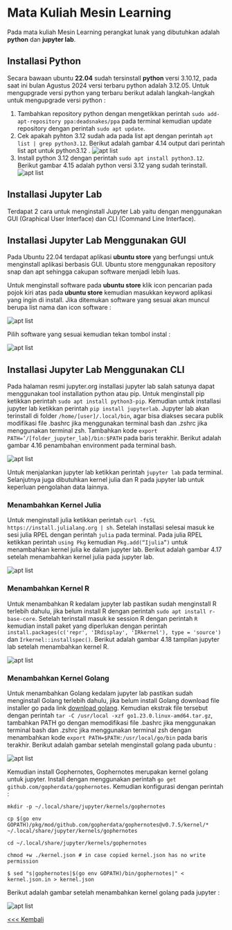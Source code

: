 # Mata Kuliah Mesin Learning
Pada mata kuliah Mesin Learning perangkat lunak yang dibutuhkan adalah **python** dan **jupyter lab**.
## Installasi Python
Secara bawaan ubuntu **22.04** sudah tersinstall **python** versi 3.10.12, pada saat ini bulan Agustus 2024 versi terbaru python adalah 3.12.05. Untuk mengupgrade versi python yang terbaru berikut adalah langkah-langkah untuk mengupgrade versi python :
1. Tambahkan repository python dengan mengetikkan perintah `sudo add-apt-repository ppa:deadsnakes/ppa` pada terminal kemudian update repository dengan perintah `sudo apt update`.
2. Cek apakah pyhton 3.12 sudah ada pada list apt dengan perintah `apt list | grep python3.12`. Berikut adalah gambar 4.14 output dari perintah list apt untuk python3.12 .
   ![apt list](img/img_1.png)
3. Install python 3.12 dengan perintah `sudo apt install python3.12`. Berikut gambar 4.15 adalah python versi 3.12 yang sudah terinstall.
   ![apt list](img/img_2.png)

## Installasi Jupyter Lab
Terdapat 2 cara untuk menginstall Jupyter Lab yaitu dengan menggunakan GUI (Graphical User Interface) dan CLI (Command Line Interface).

## Installasi Jupyter Lab Menggunakan GUI
Pada Ubuntu 22.04 terdapat aplikasi **ubuntu store** yang berfungsi untuk menginstall aplikasi berbasis GUI. Ubuntu store menggunakan repository snap dan apt sehingga cakupan software menjadi lebih luas.

Untuk menginstall software pada **ubuntu store** klik icon pencarian pada pojok kiri atas pada **ubuntu store** kemudian masukkan keyword aplikasi yang ingin di install. Jika ditemukan software yang sesuai akan muncul berupa list nama dan icon software :

![apt list](img/img_9.png)

Pilih software yang sesuai kemudian tekan tombol instal  :

![apt list](img/img_8.png)

## Installasi Jupyter Lab Menggunakan CLI
Pada halaman resmi jupyter.org installasi jupyter lab salah satunya dapat menggunakan tool installation python atau pip. Untuk menginstall pip ketikkan perintah `sudo apt install python3-pip`. Kemudian untuk installasi jupyter lab ketikkan perintah `pip install jupyterlab`. Jupyter lab akan terinstall di folder `/home/[user]/.local/bin`, agar bisa diakses secara publik modifikasi file .bashrc jika menggunakan terminal bash dan .zshrc jika menggunakan terminal zsh. Tambahkan kode `export PATH=’/[folder_jupyter_lab]/bin:$PATH` pada baris terakhir. Berikut adalah gambar 4.16 penambahan environment pada terminal bash.

![apt list](img/img_3.png)

Untuk menjalankan jupyter lab ketikkan perintah `jupyter lab` pada terminal. Selanjutnya juga dibutuhkan kernel julia dan R pada jupyter lab untuk keperluan pengolahan data lainnya.

### Menambahkan Kernel Julia
Untuk menginstall julia ketikkan perintah `curl -fsSL https://install.julialang.org | sh`. Setelah installasi selesai masuk ke sesi julia RPEL dengan perintah `julia` pada terminal. Pada julia RPEL ketikkan perintah `using Pkg` kemudian `Pkg.add(“Ijulia”)` untuk menambahkan kernel julia ke dalam jupyter lab. Berikut adalah gambar 4.17 setelah menambahkan kernel julia pada jupyter lab.

![apt list](img/img_4.png)

### Menambahkan Kernel R
Untuk menambahkan R kedalam jupyter lab pastikan sudah menginstall R terlebih dahulu, jika belum install R dengan perintah `sudo apt install r-base-core`. Setelah terinstall masuk ke session R dengan perintah `R` kemudian install paket yang diperlukan dengan perintah `install.packages(c('repr', 'IRdisplay', 'IRkernel'), type = 'source')` dan `Irkernel::installspec()`. Berikut adalah gambar 4.18 tampilan jupyter lab setelah menambahkan kernel R.

![apt list](img/img_5.png)

### Menambahkan Kernel Golang
Untuk menambahkan Golang kedalam jupyter lab pastikan sudah menginstall Golang terlebih dahulu, jika belum install Golang download file installer go pada link [download golang](https://go.dev/doc/install). Kemudian ekstrak file tersebut dengan perintah `tar -C /usr/local -xzf go1.23.0.linux-amd64.tar.gz`, tambahkan PATH go dengan memodifikasi file .bashrc jika menggunakan terminal bash dan .zshrc jika menggunakan terminal zsh dengan menambahkan kode `export PATH=$PATH:/usr/local/go/bin` pada baris terakhir. Berikut adalah gambar setelah menginstall golang pada ubuntu :

![apt list](img/img_6.png)

Kemudian install Gophernotes, Gophernotes merupakan kernel golang untuk jupyter. Install dengan menggunakan perintah `go get github.com/gopherdata/gophernotes`. Kemudian konfigurasi dengan perintah :

`mkdir -p ~/.local/share/jupyter/kernels/gophernotes`

`cp $(go env GOPATH)/pkg/mod/github.com/gopherdata/gophernotes@v0.7.5/kernel/* ~/.local/share/jupyter/kernels/gophernotes`

`cd ~/.local/share/jupyter/kernels/gophernotes`

`chmod +w ./kernel.json # in case copied kernel.json has no write permission`

`$ sed "s|gophernotes|$(go env GOPATH)/bin/gophernotes|" < kernel.json.in > kernel.json`

Berikut adalah gambar setelah menambahkan kernel golang pada jupyter : 

![apt list](img/img_7.png)


[<<< Kembali](../../README.md)